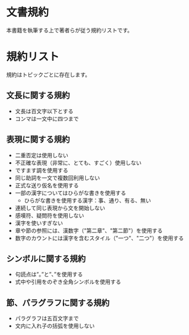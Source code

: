 # 文書規約

本書籍を執筆する上で著者らが従う規約リストです。

# 規約リスト

規約はトピックごとに存在します。

## 文長に関する規約

- 文長は百文字以下とする
- コンマは一文中に四つまで

## 表現に関する規約

- 二重否定は使用しない
- 不正確な表現（非常に、とても、すごく）使用しない
- ですます調を使用する
- 同じ助詞を一文で複数回利用しない
- 正式な送り仮名を使用する
- 一部の漢字についてはひらがな書きを使用する
  - ひらがな書きを使用する漢字：事、通り、有る、無い
- 連続して同じ表現から文を開始しない
- 感嘆符、疑問符を使用しない
- 漢字を使いすぎない
- 章や節の参照には、漢数字（"第二章"、"第二節"）を使用する
- 数字のカウントには漢字を含むスタイル（"一つ"、"二つ"）を使用する

## シンボルに関する規約

- 句読点は”。”と”、”を使用する
- 式中や引用をのぞき全角シンボルを使用する

## 節、パラグラフに関する規約

- パラグラフは五百文字まで
- 文内に入れ子の括弧を使用しない
